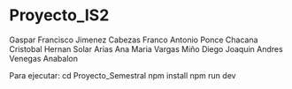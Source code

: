 # Proyecto_IS2

Gaspar Francisco Jimenez Cabezas
Franco Antonio Ponce Chacana
Cristobal Hernan Solar Arias
Ana Maria Vargas Miño
Diego Joaquin Andres Venegas Anabalon

 Para ejecutar:
cd Proyecto_Semestral
npm install
npm run dev
